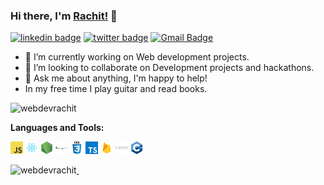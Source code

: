### Hi there, I'm [Rachit!](https://github.com/webdevrachit) 👋

[![linkedin badge](https://img.shields.io/badge/Rachit_tandon-30302f?style=flat&logo=linkedin)](https://www.linkedin.com/in/rachit-tandon12)
[![twitter badge](https://img.shields.io/badge/@Rachit_tandon-30302f?style=flat&logo=twitter)](https://twitter.com/rachittandon12)
[![Gmail Badge](https://img.shields.io/badge/Rachit_Tandon-30302f?style=flat&logo=gmail)](mailto:rachittandon1201@gmail.com)


- 🔭 I’m currently working on Web development projects.
- 👯 I’m looking to collaborate on Development projects and hackathons.
- 💬 Ask me about anything, I'm happy to help!
- In my free time I play guitar and read books.

<p align="left"> <img src="https://komarev.com/ghpvc/?username=webdevrachit" alt="webdevrachit" /> </p>

**Languages and Tools:** 

<code><img height="20" src="https://raw.githubusercontent.com/github/explore/80688e429a7d4ef2fca1e82350fe8e3517d3494d/topics/javascript/javascript.png"></code>
<code><img height="20" src="https://raw.githubusercontent.com/github/explore/80688e429a7d4ef2fca1e82350fe8e3517d3494d/topics/react/react.png"></code>
<code><img height="20" src="https://raw.githubusercontent.com/github/explore/80688e429a7d4ef2fca1e82350fe8e3517d3494d/topics/nodejs/nodejs.png"></code>
<code><img height="20" src="https://raw.githubusercontent.com/github/explore/80688e429a7d4ef2fca1e82350fe8e3517d3494d/topics/mongodb/mongodb.png"></code>
<code><img height="20" src="https://raw.githubusercontent.com/github/explore/80688e429a7d4ef2fca1e82350fe8e3517d3494d/topics/css/css.png"></code>
<code><img height="20" src="https://raw.githubusercontent.com/github/explore/80688e429a7d4ef2fca1e82350fe8e3517d3494d/topics/typescript/typescript.png"></code>
<code><img height="20" src="https://raw.githubusercontent.com/github/explore/80688e429a7d4ef2fca1e82350fe8e3517d3494d/topics/firebase/firebase.png"></code>
<code><img height="20" src="https://raw.githubusercontent.com/github/explore/80688e429a7d4ef2fca1e82350fe8e3517d3494d/topics/express/express.png"></code>
<code><img height="20" src="https://raw.githubusercontent.com/github/explore/80688e429a7d4ef2fca1e82350fe8e3517d3494d/topics/cpp/cpp.png"></code>

 </p>
<p align = 'center'> 
<a href="https://github.com/webdevrachit/webdevrachit">
  <p>&nbsp;<img align="left" src="https://github-readme-stats.vercel.app/api?username=webdevrachit&show_icons=true" alt="webdevrachit" /></p>

</a>
